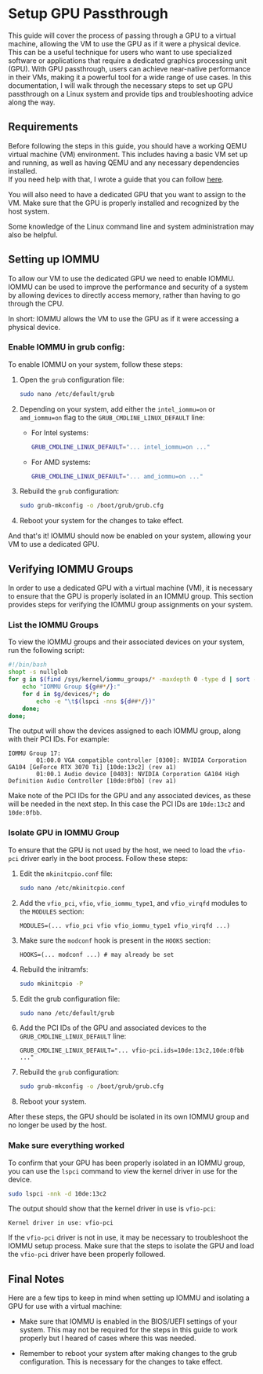 # Setup GPU Passthrough
This guide will cover the process of passing through a GPU to a virtual machine, allowing the VM to use the GPU as if it were a physical device. 
This can be a useful technique for users who want to use specialized software or applications that require a dedicated graphics processing unit (GPU). 
With GPU passthrough, users can achieve near-native performance in their VMs, making it a powerful tool for a wide range of use cases. 
In this documentation, I will walk through the necessary steps to set up GPU passthrough on a Linux system and provide tips and troubleshooting advice along the way.



## Requirements
Before following the steps in this guide, you should have a working QEMU virtual machine (VM) environment. 
This includes having a basic VM set up and running, as well as having QEMU and any necessary dependencies installed.
<br> If you need help with that, I wrote a guide that you can follow [here](../virtualization/basic-vm.md).

You will also need to have a dedicated GPU that you want to assign to the VM. Make sure that the GPU is properly installed and recognized by the host system.

Some knowledge of the Linux command line and system administration may also be helpful.


## Setting up IOMMU
To allow our VM to use the dedicated GPU we need to enable IOMMU.
IOMMU can be used to improve the performance and security of a system by allowing devices to directly access memory, rather than having to go through the CPU.

In short: IOMMU allows the VM to use the GPU as if it were accessing a physical device.

### Enable IOMMU in grub config:
To enable IOMMU on your system, follow these steps:

1. Open the `grub` configuration file:
    ```bash
    sudo nano /etc/default/grub
    ```

2. Depending on your system, add either the `intel_iommu=on` or `amd_iommu=on` flag to the `GRUB_CMDLINE_LINUX_DEFAULT` line:
    * For Intel systems:
        ```bash
        GRUB_CMDLINE_LINUX_DEFAULT="... intel_iommu=on ..."
        ```
    * For AMD systems:
        ```bash
        GRUB_CMDLINE_LINUX_DEFAULT="... amd_iommu=on ..."
        ```

3. Rebuild the `grub` configuration:
    ```bash
    sudo grub-mkconfig -o /boot/grub/grub.cfg
    ```

4. Reboot your system for the changes to take effect.

And that's it! IOMMU should now be enabled on your system, allowing your VM to use a dedicated GPU.



## Verifying IOMMU Groups
In order to use a dedicated GPU with a virtual machine (VM), it is necessary to ensure that the GPU is properly isolated in an IOMMU group. This section provides steps for verifying the IOMMU group assignments on your system.

### List the IOMMU Groups
To view the IOMMU groups and their associated devices on your system, run the following script:
```bash
#!/bin/bash
shopt -s nullglob
for g in $(find /sys/kernel/iommu_groups/* -maxdepth 0 -type d | sort -V); do
    echo "IOMMU Group ${g##*/}:"
    for d in $g/devices/*; do
        echo -e "\t$(lspci -nns ${d##*/})"
    done;
done;
```

The output will show the devices assigned to each IOMMU group, along with their PCI IDs. 
For example:
```
IOMMU Group 17:
        01:00.0 VGA compatible controller [0300]: NVIDIA Corporation GA104 [GeForce RTX 3070 Ti] [10de:13c2] (rev a1)
        01:00.1 Audio device [0403]: NVIDIA Corporation GA104 High Definition Audio Controller [10de:0fbb] (rev a1)
```

Make note of the PCI IDs for the GPU and any associated devices, as these will be needed in the next step.
In this case the PCI IDs are `10de:13c2` and `10de:0fbb`.

### Isolate GPU in IOMMU Group
To ensure that the GPU is not used by the host, we need to load the `vfio-pci` driver early in the boot process. 
Follow these steps:

1. Edit the `mkinitcpio.conf` file:
    ```bash
    sudo nano /etc/mkinitcpio.conf
    ```

2. Add the `vfio_pci`, `vfio`, `vfio_iommu_type1`, and `vfio_virqfd` modules to the `MODULES` section:
    ```
    MODULES=(... vfio_pci vfio vfio_iommu_type1 vfio_virqfd ...)
    ```

3. Make sure the `modconf` hook is present in the `HOOKS` section:
    ```
    HOOKS=(... modconf ...) # may already be set
    ```

4. Rebuild the initramfs:
    ```bash
    sudo mkinitcpio -P 
    ```

5. Edit the grub configuration file:
    ```bash
    sudo nano /etc/default/grub
    ```

6. Add the PCI IDs of the GPU and associated devices to the `GRUB_CMDLINE_LINUX_DEFAULT` line:
    ```
    GRUB_CMDLINE_LINUX_DEFAULT="... vfio-pci.ids=10de:13c2,10de:0fbb ..."
    ```

7. Rebuild the `grub` configuration:
    ```bash
    sudo grub-mkconfig -o /boot/grub/grub.cfg  
    ```

8. Reboot your system.

After these steps, the GPU should be isolated in its own IOMMU group and no longer be used by the host.

### Make sure everything worked
To confirm that your GPU has been properly isolated in an IOMMU group, you can use the `lspci` command to view the kernel driver in use for the device.
```bash
sudo lspci -nnk -d 10de:13c2
```

The output should show that the kernel driver in use is `vfio-pci`:
```
Kernel driver in use: vfio-pci
```

If the `vfio-pci` driver is not in use, it may be necessary to troubleshoot the IOMMU setup process. Make sure that the steps to isolate the GPU and load the `vfio-pci` driver have been properly followed.



## Final Notes
Here are a few tips to keep in mind when setting up IOMMU and isolating a GPU for use with a virtual machine:

* Make sure that IOMMU is enabled in the BIOS/UEFI settings of your system. 
    This may not be required for the steps in this guide to work properly but I heared of cases where this was needed.

* Remember to reboot your system after making changes to the grub configuration. 
    This is necessary for the changes to take effect.